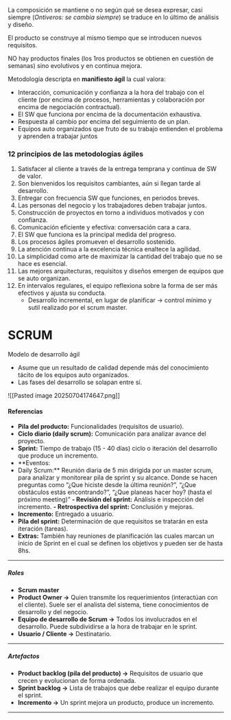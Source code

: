 La composición se mantiene o no según qué se desea expresar, casi siempre (_Ontiveros: se cambia siempre_) se traduce en lo último de análisis y diseño.

El producto se construye al mismo tiempo que se introducen nuevos requisitos.

NO hay productos finales (los 1ros productos se obtienen en cuestión de semanas) sino evolutivos y en continua mejora.

Metodología descripta en **manifiesto ágil** la cual valora:

- Interacción, comunicación y confianza a la hora del trabajo con el cliente (por encima de procesos, herramientas y colaboración por encima de negociación contractual).
- El SW que funciona por encima de la documentación exhaustiva.
- Respuesta al cambio por encima del seguimiento de un plan.
- Equipos auto organizados que fruto de su trabajo entienden el problema y aprenden a trabajar juntos 

### 12 principios de las metodologías ágiles

1. Satisfacer al cliente a través de la entrega temprana y continua de SW de valor.
2. Son bienvenidos los requisitos cambiantes, aún si llegan tarde al desarrollo.
3. Entregar con frecuencia SW que funciones, en periodos breves.
4. Las personas del negocio y los trabajadores deben trabajar juntos.
5. Construcción de proyectos en torno a individuos motivados y con confianza.
6. Comunicación eficiente y efectiva: conversación cara a cara.
7. El SW que funciona es la principal medida del progreso.
8. Los procesos ágiles promueven el desarrollo sostenido.
9. La atención continua a la excelencia técnica enaltece la agilidad.
10. La simplicidad como arte de maximizar la cantidad del trabajo que no se hace es esencial.
11. Las mejores arquitecturas, requisitos y diseños emergen de equipos que se auto organizan.
12. En intervalos regulares, el equipo reflexiona sobre la forma de ser más efectivos y ajusta su conducta.
    - Desarrollo incremental, en lugar de planificar → control mínimo y sutil realizado por el scrum master.

# SCRUM

Modelo de desarrollo ágil
- Asume que un resultado de calidad depende más del conocimiento tácito de los equipos auto organizados.
- Las fases del desarrollo se solapan entre sí.

![[Pasted image 20250704174647.png]]
#### Referencias

- **Pila del producto:** Funcionalidades (requisitos de usuario).
- **Ciclo diario (daily scrum):** Comunicación para analizar avance del proyecto.
- **Sprint:** Tiempo de trabajo (15 - 40 días) ciclo o iteración del desarrollo que produce un incremento.
- **Eventos:
- Daily Scrum:** Reunión diaria de 5 min dirigida por un master scrum, para analizar y monitorear pila de sprint y su alcance. Donde se hacen preguntas como “¿Que hiciste desde la última reunión?”, “¿Que obstáculos estás encontrando?”, “¿Que planeas hacer hoy? (hasta el próximo meeting)” **- Revisión del sprint:** Análisis e inspección del incremento. **- Retrospectiva del sprint:** Conclusión y mejoras.
- **Incremento:** Entregado a usuario.
- **Pila del sprint:** Determinación de que requisitos se tratarán en esta iteración (tareas).
- **Extras:** También hay reuniones de planificación las cuales marcan un inicio de Sprint en el cual se definen los objetivos y pueden ser de hasta 8hs.
---
##### Roles
- **Scrum master**
- **Product Owner →** Quien transmite los requerimientos (interactúan con el cliente). Suele ser el analista del sistema, tiene conocimientos de desarrollo y del negocio.
- **Equipo de desarrollo de Scrum →** Todos los involucrados en el desarrollo. Puede subdividirse a la hora de trabajar en le sprint.
- **Usuario / Cliente →** Destinatario.

--- 
##### Artefactos
- **Product backlog (pila del producto) →** Requisitos de usuario que crecen y evolucionan de forma ordenada.
- **Sprint backlog →** Lista de trabajos que debe realizar el equipo durante el sprint.
- **Incremento →** Un sprint mejora un producto, produce un incremento.
--- 
